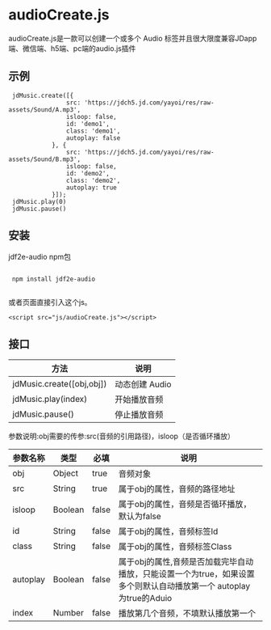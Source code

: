 # audioCreate.js

  audioCreate.js是一款可以创建一个或多个 Audio 标签并且很大限度兼容JDapp端、微信端、h5端、pc端的audio.js插件
## 示例
```
 jdMusic.create([{
                src: 'https://jdch5.jd.com/yayoi/res/raw-assets/Sound/A.mp3',
                isloop: false,
                id: 'demo1',
                class: 'demo1',
                autoplay: false
            }, {
                src: 'https://jdch5.jd.com/yayoi/res/raw-assets/Sound/B.mp3',
                isloop: false,
                id: 'demo2',
                class: 'demo2',
                autoplay: true
            }]);
 jdMusic.play(0)
 jdMusic.pause()

```
## 安装
jdf2e-audio npm包

```

 npm install jdf2e-audio
 
```
或者页面直接引入这个js。
```
<script src="js/audioCreate.js"></script>

```
  
## 接口

| 方法 | 说明
| --------------- | -------------
| jdMusic.create([obj,obj]) | 动态创建 Audio
| jdMusic.play(index) | 开始播放音频
| jdMusic.pause() | 停止播放音频

  
  参数说明:obj需要的传参:src(音频的引用路径)，isloop（是否循环播放）
  
  | 参数名称     | 类型       |       必填 |  说明  
  |  ----------  | ---------- | ---------- | ----------
  | obj       | Object | true | 音频对象
  | src | String | true | 属于obj的属性，音频的路径地址
  | isloop | Boolean | false | 属于obj的属性，音频是否循环播放，默认为false
  | id | String | false | 属于obj的属性，音频标签Id
  | class | String | false | 属于obj的属性，音频标签Class
  | autoplay | Boolean | false | 属于obj的属性,音频是否加载完毕自动播放，只能设置一个为true，如果设置多个则默认自动播放第一个 autoplay 为true的Aduio
  | index     | Number | false | 播放第几个音频，不填默认播放第一个
  

 
